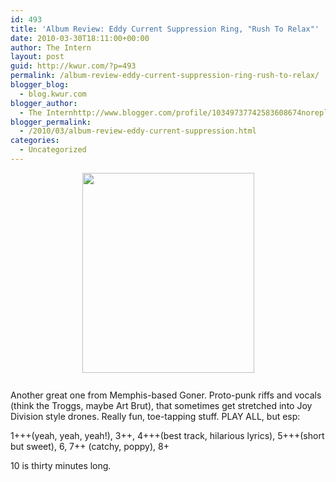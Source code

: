 ```yaml
---
id: 493
title: 'Album Review: Eddy Current Suppression Ring, "Rush To Relax"'
date: 2010-03-30T18:11:00+00:00
author: The Intern
layout: post
guid: http://kwur.com/?p=493
permalink: /album-review-eddy-current-suppression-ring-rush-to-relax/
blogger_blog:
  - blog.kwur.com
blogger_author:
  - The Internhttp://www.blogger.com/profile/10349737742583608674noreply@blogger.com
blogger_permalink:
  - /2010/03/album-review-eddy-current-suppression.html
categories:
  - Uncategorized
---
```

<div class="pf-content">
  <p>
    <a onblur="try {parent.deselectBloggerImageGracefully();} catch(e) {}" href="http://www.kwur.com/blog/uploaded_images/Mary_bakker_eddy-731010.jpg"><img style="display:block; margin:0px auto 10px; text-align:center;cursor:pointer; cursor:hand;width: 275px; height: 320px;" src="http://www.kwur.com/blog/uploaded_images/Mary_bakker_eddy-730996.jpg" border="0" alt="" /></a><br />Another great one from Memphis-based Goner. Proto-punk riffs and vocals (think the Troggs, maybe Art Brut), that sometimes get stretched into Joy Division style drones. Really fun, toe-tapping stuff. PLAY ALL, but esp:
  </p>
  
  <p>
    1+++(yeah, yeah, yeah!), 3++, 4+++(best track, hilarious lyrics), 5+++(short but sweet), 6, 7++ (catchy, poppy), 8+
  </p>
  
  <p>
    10 is thirty minutes long.
  </p>
</div>